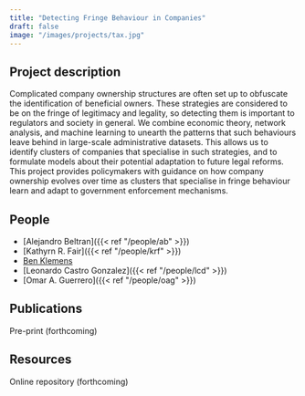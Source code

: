 ```yaml
---
title: "Detecting Fringe Behaviour in Companies"
draft: false
image: "/images/projects/tax.jpg"
---
```



## Project description

Complicated company ownership structures are often set up to obfuscate the identification of beneficial owners.
These strategies are considered to be on the fringe of legitimacy and legality, so detecting them is important to regulators and society in general.
We combine economic theory, network analysis, and machine learning to unearth the patterns that such behaviours leave behind in large-scale administrative datasets.
This allows us to identify clusters of companies that specialise in such strategies, and to formulate models about their potential adaptation to future legal reforms. 
This project provides policymakers with guidance on how company ownership evolves over time as clusters that specialise in fringe behaviour learn and adapt to government enforcement mechanisms. 

## People

* [Alejandro Beltran]({{< ref "/people/ab" >}}) 
* [Kathyrn R. Fair]({{< ref "/people/krf" >}}) 
* [Ben Klemens](https://ben.klemens.org/) 
* [Leonardo Castro Gonzalez]({{< ref "/people/lcd" >}}) 
* [Omar A. Guerrero]({{< ref "/people/oag" >}}) 

## Publications

Pre-print (forthcoming)

## Resources

Online repository (forthcoming)
